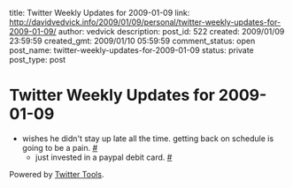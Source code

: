 title: Twitter Weekly Updates for 2009-01-09
link: http://davidvedvick.info/2009/01/09/personal/twitter-weekly-updates-for-2009-01-09/
author: vedvick
description: 
post_id: 522
created: 2009/01/09 23:59:59
created_gmt: 2009/01/10 05:59:59
comment_status: open
post_name: twitter-weekly-updates-for-2009-01-09
status: private
post_type: post

# Twitter Weekly Updates for 2009-01-09

* wishes he didn't stay up late all the time. getting back on schedule is going to be a pain. [#](http://twitter.com/iamthemachine/statuses/1094939188)
  * just invested in a paypal debit card. [#](http://twitter.com/iamthemachine/statuses/1107247415)

Powered by [Twitter Tools](http://alexking.org/projects/wordpress).
